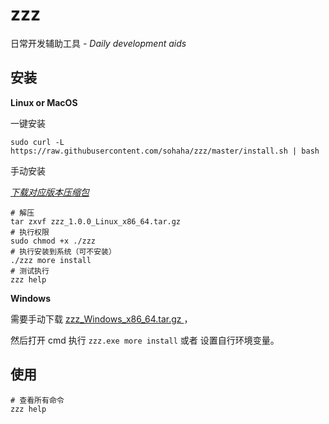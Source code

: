# zzz 

日常开发辅助工具 *- Daily development aids*

## 安装

**Linux or MacOS**

一键安装

```shell
sudo curl -L https://raw.githubusercontent.com/sohaha/zzz/master/install.sh | bash  
```

手动安装

*[下载对应版本压缩包](https://github.com/sohaha/zzz/releases)*

```
# 解压
tar zxvf zzz_1.0.0_Linux_x86_64.tar.gz
# 执行权限
sudo chmod +x ./zzz
# 执行安装到系统（可不安装）
./zzz more install
# 测试执行
zzz help
```


**Windows**

需要手动下载 [zzz_Windows_x86_64.tar.gz
](https://github.com/sohaha/zzz/releases)，

然后打开 cmd 执行 `zzz.exe more install` 或者 设置自行环境变量。

## 使用

```shell
# 查看所有命令
zzz help
```
